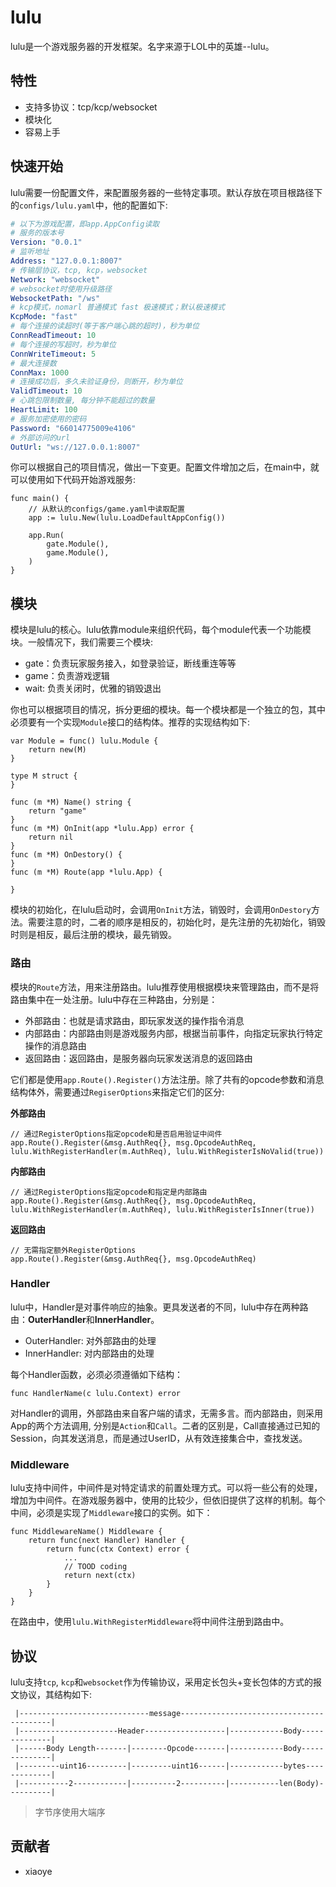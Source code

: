# lulu

lulu是一个游戏服务器的开发框架。名字来源于LOL中的英雄--lulu。

## 特性

* 支持多协议：tcp/kcp/websocket
* 模块化
* 容易上手

## 快速开始

lulu需要一份配置文件，来配置服务器的一些特定事项。默认存放在项目根路径下的`configs/lulu.yaml`中，他的配置如下:

```yaml
# 以下为游戏配置，即app.AppConfig读取
# 服务的版本号
Version: "0.0.1"
# 监听地址
Address: "127.0.0.1:8007"
# 传输层协议，tcp, kcp，websocket
Network: "websocket"
# websocket时使用升级路径
WebsocketPath: "/ws"
# kcp模式，nomarl 普通模式 fast 极速模式；默认极速模式
KcpMode: "fast"
# 每个连接的读超时(等于客户端心跳的超时)，秒为单位
ConnReadTimeout: 10
# 每个连接的写超时，秒为单位
ConnWriteTimeout: 5
# 最大连接数
ConnMax: 1000
# 连接成功后，多久未验证身份，则断开，秒为单位
ValidTimeout: 10
# 心跳包限制数量, 每分钟不能超过的数量
HeartLimit: 100
# 服务加密使用的密码
Password: "66014775009e4106"
# 外部访问的url
OutUrl: "ws://127.0.0.1:8007"
```

你可以根据自己的项目情况，做出一下变更。配置文件增加之后，在main中，就可以使用如下代码开始游戏服务:

```golang
func main() {
	// 从默认的configs/game.yaml中读取配置
	app := lulu.New(lulu.LoadDefaultAppConfig())

	app.Run(
		gate.Module(),
		game.Module(),
	)
}
```

## 模块

模块是lulu的核心。lulu依靠module来组织代码，每个module代表一个功能模块。一般情况下，我们需要三个模块:

- gate：负责玩家服务接入，如登录验证，断线重连等等
- game：负责游戏逻辑
- wait: 负责关闭时，优雅的销毁退出

你也可以根据项目的情况，拆分更细的模块。每一个模块都是一个独立的包，其中必须要有一个实现`Module`接口的结构体。推荐的实现结构如下:

```golang
var Module = func() lulu.Module {
	return new(M)
}

type M struct {
}

func (m *M) Name() string {
	return "game"
}
func (m *M) OnInit(app *lulu.App) error {
	return nil
}
func (m *M) OnDestory() {
}
func (m *M) Route(app *lulu.App) {

}
```

模块的初始化，在lulu启动时，会调用`OnInit`方法，销毁时，会调用`OnDestory`方法。需要注意的时，二者的顺序是相反的，初始化时，是先注册的先初始化，销毁时则是相反，最后注册的模块，最先销毁。

### 路由

模块的`Route`方法，用来注册路由。lulu推荐使用根据模块来管理路由，而不是将路由集中在一处注册。lulu中存在三种路由，分别是：

- 外部路由：也就是请求路由，即玩家发送的操作指令消息
- 内部路由：内部路由则是游戏服务内部，根据当前事件，向指定玩家执行特定操作的消息路由
- 返回路由：返回路由，是服务器向玩家发送消息的返回路由

它们都是使用`app.Route().Register()`方法注册。除了共有的opcode参数和消息结构体外，需要通过`RegiserOptions`来指定它们的区分:

**外部路由**

```golang
// 通过RegisterOptions指定opcode和是否启用验证中间件
app.Route().Register(&msg.AuthReq{}, msg.OpcodeAuthReq, lulu.WithRegisterHandler(m.AuthReq), lulu.WithRegisterIsNoValid(true))
```

**内部路由**

```golang
// 通过RegisterOptions指定opcode和指定是内部路由
app.Route().Register(&msg.AuthReq{}, msg.OpcodeAuthReq, lulu.WithRegisterHandler(m.AuthReq), lulu.WithRegisterIsInner(true))
```


**返回路由**

```golang
// 无需指定额外RegisterOptions
app.Route().Register(&msg.AuthReq{}, msg.OpcodeAuthReq)
```

### Handler

lulu中，Handler是对事件响应的抽象。更具发送者的不同，lulu中存在两种路由：**OuterHandler**和**InnerHandler**。

- OuterHandler: 对外部路由的处理
- InnerHandler: 对内部路由的处理

每个Handler函数，必须必须遵循如下结构：

```golang
func HandlerName(c lulu.Context) error
```

对Handler的调用，外部路由来自客户端的请求，无需多言。而内部路由，则采用App的两个方法调用, 分别是`Action`和`Call`。二者的区别是，Call直接通过已知的Session，向其发送消息，而是通过UserID，从有效连接集合中，查找发送。

### Middleware

lulu支持中间件，中间件是对特定请求的前置处理方式。可以将一些公有的处理，增加为中间件。在游戏服务器中，使用的比较少，但依旧提供了这样的机制。每个中间，必须是实现了`Middleware`接口的实例。如下：

```golang
func MiddlewareName() Middleware {
	return func(next Handler) Handler {
		return func(ctx Context) error {
			...
			// TOOD coding
			return next(ctx)
		}
	}
}
```

在路由中，使用`lulu.WithRegisterMiddleware`将中间件注册到路由中。

## 协议

lulu支持`tcp`, `kcp`和`websocket`作为传输协议，采用定长包头+变长包体的方式的报文协议，其结构如下:

```
 |-----------------------------message-----------------------------------------|
 |----------------------Header------------------|------------Body--------------|
 |------Body Length-------|--------Opcode-------|------------Body--------------|
 |---------uint16---------|---------uint16------|------------bytes-------------|
 |-----------2------------|----------2----------|-----------len(Body)----------|
```

> 字节序使用大端序

## 贡献者

- xiaoye